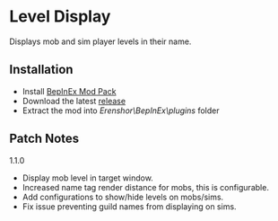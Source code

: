 # Level Display

Displays mob and sim player levels in their name.

## Installation
- Install [BepInEx Mod Pack](https://thunderstore.io/package/bbepis/BepInExPack/)
- Download the latest [release](https://github.com/drizzlx/erenshor-leveldisplay/releases)
- Extract the mod into *Erenshor\BepInEx\plugins* folder

## Patch Notes
1.1.0
- Display mob level in target window.
- Increased name tag render distance for mobs, this is configurable.
- Add configurations to show/hide levels on mobs/sims.
- Fix issue preventing guild names from displaying on sims.